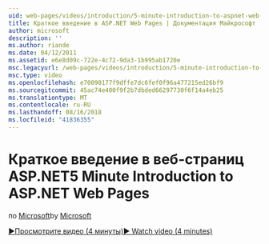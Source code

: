 ```yaml
---
uid: web-pages/videos/introduction/5-minute-introduction-to-aspnet-web-pages
title: Краткое введение в ASP.NET Web Pages | Документация Майкрософт
author: microsoft
description: ''
ms.author: riande
ms.date: 04/12/2011
ms.assetid: e6e8d09c-722e-4c72-9da3-1b995ab1720e
msc.legacyurl: /web-pages/videos/introduction/5-minute-introduction-to-aspnet-web-pages
msc.type: video
ms.openlocfilehash: e70090177f9dffe7dc6fef0f96a477215ed26bf9
ms.sourcegitcommit: 45ac74e400f9f2b7dbded66297730f6f14a4eb25
ms.translationtype: MT
ms.contentlocale: ru-RU
ms.lasthandoff: 08/16/2018
ms.locfileid: "41836355"
---
```

<a name="5-minute-introduction-to-aspnet-web-pages"></a><span data-ttu-id="9f22e-102">Краткое введение в веб-страниц ASP.NET</span><span class="sxs-lookup"><span data-stu-id="9f22e-102">5 Minute Introduction to ASP.NET Web Pages</span></span>
====================
<span data-ttu-id="9f22e-103">по [Microsoft](https://github.com/microsoft)</span><span class="sxs-lookup"><span data-stu-id="9f22e-103">by [Microsoft](https://github.com/microsoft)</span></span>

[<span data-ttu-id="9f22e-104">&#9654;Просмотрите видео (4 минуты)</span><span class="sxs-lookup"><span data-stu-id="9f22e-104">&#9654; Watch video (4 minutes)</span></span>](https://channel9.msdn.com/Blogs/ASP-NET-Site-Videos/5-minute-introduction-to-aspnet-web-pages)
